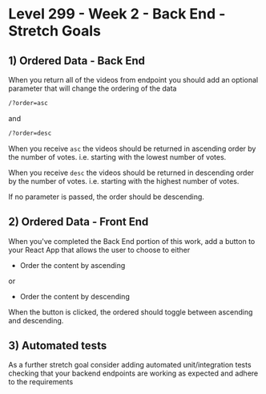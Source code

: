# Level 299 - Week 2 - Back End - Stretch Goals

## 1) Ordered Data - Back End

When you return all of the videos from endpoint you should add an optional parameter that will change the ordering of the data

```sh
/?order=asc
```

and

```sh
/?order=desc
```

When you receive `asc` the videos should be returned in ascending order by the number of votes. i.e. starting with the lowest number of votes.

When you receive `desc` the videos should be returned in descending order by the number of votes. i.e. starting with the highest number of votes.

If no parameter is passed, the order should be descending.

## 2) Ordered Data - Front End

When you've completed the Back End portion of this work, add a button to your React App that allows the user to choose to either

- Order the content by ascending

or

- Order the content by descending

When the button is clicked, the ordered should toggle between ascending and descending.


## 3) Automated tests

As a further stretch goal consider adding automated unit/integration tests checking that your backend endpoints are working as expected and adhere to the requirements
